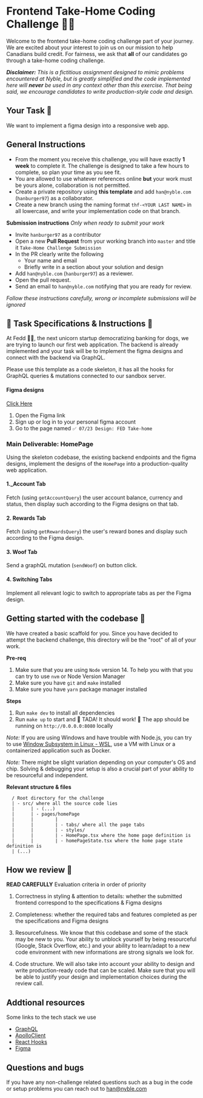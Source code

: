# Frontend Take-Home Coding Challenge 🧑‍💻


Welcome to the frontend take-home coding challenge part of your journey. We are excited about your interest to join us on our mission to help Canadians build credit.
For fairness, we ask that **all** of our candidates go through a take-home coding challenge. 

_**Disclaimer:** This is a fictitious assignment designed to mimic problems encountered at Nyble, but is greatly simplified and the code implemented here will **never** be used in any context other than this exercise. That being said, we encourage candidates to write production-style code and design._


## Your Task 🔨

We want to implement a figma design into a responsive web app. 

## General Instructions

* From the moment you receive this challenge, you will have exactly __1 week__ to complete it. The challenge is designed to take a few hours to complete, so plan your time as you see fit.
* You are allowed to use whatever references online __but__ your work must be yours alone, collaboration is not permitted.
* Create a private repository using **this template** and add `han@nyble.com` (`hanburger97`) as a collaborator. 
* Create a new branch using the naming format `thf-<YOUR LAST NAME>` in all lowercase, and write your implementation code on that branch.

**Submission instructions**
_Only when ready to submit your work_

* Invite `hanburger97` as a contributor
* Open a new **Pull Request** from your working branch into `master` and title it `Take-Home Challenge Submission`
* In the PR clearly write the following
  * Your name and email
  * Briefly write in a section about your solution and design
* Add `han@nyble.com` (`hanburger97`) as a reviewer.
* Open the pull request.
* Send an email to `han@nyble.com` notifying that you are ready for review.

_Follow these instructions carefully, wrong or incomplete submissions will be ignored_


## 🚧 Task Specifications & Instructions 🚧


At Fedd 🐶💸, the next unicorn startup democratizing banking for dogs, we are trying to launch our first web application. 
The backend is already implemented and your task will be to implement the figma designs and connect with the backend via GraphQL.

Please use this template as a code skeleton, it has all the hooks for GraphQL queries & mutations connected to our sandbox server.

#### Figma designs

[Click Here](https://www.figma.com/file/K2ot0VyCHPzNIeDYB4jrYH/Nyble-FED-Take-Home-Designs?type=design&node-id=12%3A517&mode=design&t=8wqLhyJnQFEDzSzs-1)

1. Open the Figma link
2. Sign up or log in to your personal figma account
3. Go to the page named `✅ 07/23 Design: FED Take-home` 

### Main Deliverable: HomePage

Using the skeleton codebase, the existing backend endpoints and the figma designs, implement the designs of the `HomePage` into a production-quality web application.

#### 1._Account Tab

Fetch (using `getAccountQuery`) the user account balance, currency and status, then display such according to the Figma designs on that tab.

#### 2. Rewards Tab

Fetch (using `getRewardsQuery`) the user's reward bones and display such according to the Figma design.

#### 3. Woof Tab

Send a graphQL mutation (`sendWoof`) on button click.

#### 4. Switching Tabs
Implement all relevant logic to switch to appropriate tabs as per the Figma design.

## Getting started with the codebase 🚀

We have created a basic scaffold for you. Since you have decided to attempt the backend challenge, this directory will be the "root" of all of your work.

**Pre-req**
1. Make sure that you are using `Node` version 14. To help you with that you can try to use `nvm` or Node Version Manager
2. Make sure you have `git` and `make` installed
3. Make sure you have `yarn` package manager installed

**Steps**
1. Run `make dev` to install all dependencies 
2. Run `make up` to start and 🎉 TADA! It should work! 🎉 The app should be running on `http://0.0.0.0:8080` locally

_Note:_ If you are using Windows and have trouble with Node.js, you can try to use [Window Subsystem in Linux - WSL](https://learn.microsoft.com/en-us/windows/wsl/), use a VM with Linux or a containerized application such as Docker.

*Note:* There might be slight variation depending on your computer's OS and chip. Solving & debugging your setup is also a crucial part of your ability to be resourceful and independent.

**Relevant structure & files**

```
  / Root directory for the challenge
  | - src/ where all the source code lies
  |      | - (...)
  |      | - pages/homePage
  |      |        |
  |      |        | - tabs/ where all the page tabs 
  |      |        | - styles/ 
  |      |        | - HomePage.tsx where the home page definition is
  |      |        | - homePageState.tsx where the home page state definition is
  | (...)
``` 

## How we review 🧐

**READ CAREFULLY**
Evaluation criteria in order of priority

1. Correctness in styling & attention to details: whether the submitted frontend correspond to the specifications & Figma designs

2. Completeness: whether the required tabs and features completed as per the specifications and Figma designs

3. Resourcefulness. We know that this codebase and some of the stack may be new to you. Your ability to unblock yourself by being resourceful (Google, Stack Overflow, etc.) and your ability to learn/adapt to a new code environment with new informations are strong signals we look for.

4. Code structure. We will also take into account your ability to design and write production-ready code that can be scaled. Make sure that you will be able to justify your design and implementation choices during the review call.


## Addtional resources

Some links to the tech stack we use
* [GraphQL](https://graphql.org/)
* [ApolloClient](https://www.apollographql.com/docs/react/development-testing/static-typing/)
* [React Hooks](https://react.dev/reference/react)
* [Figma](https://www.figma.com/resource-library/design-basics/)

## Questions and bugs

If you have any non-challenge related  questions such as a bug in the code or setup problems you can reach out to han@nyble.com
